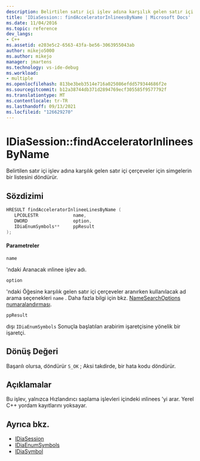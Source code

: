 ```yaml
---
description: Belirtilen satır içi işlev adına karşılık gelen satır içi çerçeveler için simgelerin bir listesini döndürür.
title: 'IDiaSession:: findAcceleratorInlineesByName | Microsoft Docs'
ms.date: 11/04/2016
ms.topic: reference
dev_langs:
- C++
ms.assetid: e203e5c2-6563-43fa-be56-3063955043ab
author: mikejo5000
ms.author: mikejo
manager: jmartens
ms.technology: vs-ide-debug
ms.workload:
- multiple
ms.openlocfilehash: 813be3beb3514e716a025086efdd579344686f2e
ms.sourcegitcommit: b12a38744db371d2894769ecf305585f9577792f
ms.translationtype: MT
ms.contentlocale: tr-TR
ms.lasthandoff: 09/13/2021
ms.locfileid: "126629270"
---
```

# <a name="idiasessionfindacceleratorinlineesbyname"></a>IDiaSession::findAcceleratorInlineesByName
Belirtilen satır içi işlev adına karşılık gelen satır içi çerçeveler için simgelerin bir listesini döndürür.

## <a name="syntax"></a>Sözdizimi

```C++
HRESULT findAcceleratorInlineeLinesByName ( 
   LPCOLESTR             name,
   DWORD                 option,
   IDiaEnumSymbols**     ppResult
);
```

#### <a name="parameters"></a>Parametreler
 `name`

'ndaki Aranacak ınlinee işlev adı.

 `option`

'ndaki Öğesine karşılık gelen satır içi çerçeveler aranırken kullanılacak ad arama seçenekleri `name` . Daha fazla bilgi için bkz. [NameSearchOptions numaralandırması](../../debugger/debug-interface-access/namesearchoptions.md).

 `ppResult`

dışı `IDiaEnumSymbols` Sonuçla başlatılan arabirim işaretçisine yönelik bir işaretçi.

## <a name="return-value"></a>Dönüş Değeri
 Başarılı olursa, döndürür `S_OK` ; Aksi takdirde, bir hata kodu döndürür.

## <a name="remarks"></a>Açıklamalar
 Bu işlev, yalnızca Hızlandırıcı saplama işlevleri içindeki ınlinees 'yi arar. Yerel C++ yordam kayıtlarını yoksayar.

## <a name="see-also"></a>Ayrıca bkz.
- [IDiaSession](../../debugger/debug-interface-access/idiasession.md)
- [IDiaEnumSymbols](../../debugger/debug-interface-access/idiaenumsymbols.md)
- [IDiaSymbol](../../debugger/debug-interface-access/idiasymbol.md)
